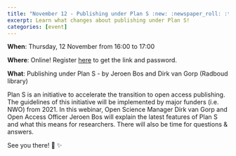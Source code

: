 ```yaml
---
title: "November 12 - Publishing under Plan S :new: :newspaper_roll: :thinking:"
excerpt: Learn what changes about publishing under Plan S!
categories: [event]
---
```


**When**: Thursday, 12 November from 16:00 to 17:00

**Where**: Online! Register [here](https://forms.gle/6knv7BXp3Uo9PRAo6) to get the link and password.

**What**: Publishing under Plan S - by Jeroen Bos and Dirk van Gorp (Radboud library)

Plan S is an initiative to accelerate the transition to open access publishing. The guidelines of this initiative will be implemented by major funders (i.e. NWO) from 2021. In this webinar, Open Science Manager Dirk van Gorp and Open Access Officer Jeroen Bos will explain the latest features of Plan S and what this means for researchers. There will also be time for questions & answers. 

See you there! :wave: :sparkles:

